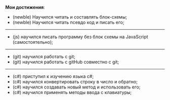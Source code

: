 **Мои достижения**:
- (newble) Научился читать и составлять блок-схемы;
- (newble) Научился читать псевдо код и писать его;
************************
- (js) научился писать программу без блок схемы на JavaScript (самостоятельно);
************************
- (git) научился работать с git;
- (git) научился работать с gitHub совместно с git;
************************
- (c#) приступил к изучению языка с#;
- (c#) научился конвертировать строку в число и обратно;
- (c#) научился создавать новый метод и использовать его;
- (c#) научился применять методы ввода с клавиатуры;
